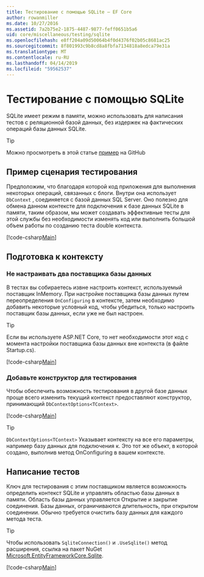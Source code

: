 ```yaml
---
title: Тестирование с помощью SQLite — EF Core
author: rowanmiller
ms.date: 10/27/2016
ms.assetid: 7a2b75e2-1875-4487-9877-feff0651b5a6
uid: core/miscellaneous/testing/sqlite
ms.openlocfilehash: e8ff204a09d50064b4f0d4376f02b05c8681ac25
ms.sourcegitcommit: 8f801993c9b8cd8a8fbfa7134818a8edca79e31a
ms.translationtype: MT
ms.contentlocale: ru-RU
ms.lasthandoff: 04/14/2019
ms.locfileid: "59562537"
---
```

# <a name="testing-with-sqlite"></a>Тестирование с помощью SQLite

SQLite имеет режим в памяти, можно использовать для написания тестов с реляционной базой данных, без издержек на фактических операций базы данных SQLite.

> [!TIP]  
> Можно просмотреть в этой статье [пример](https://github.com/aspnet/EntityFramework.Docs/tree/master/samples/core/Miscellaneous/Testing) на GitHub

## <a name="example-testing-scenario"></a>Пример сценария тестирования

Предположим, что благодаря которой код приложения для выполнения некоторых операций, связанных с блоги. Внутри она использует `DbContext` , соединяется с базой данных SQL Server. Оно полезно для обмена данном контексте для подключения к базе данных SQLite в памяти, таким образом, мы может создавать эффективные тесты для этой службы без необходимости изменять код или выполнить большой объем работы по созданию теста double контекста.

[!code-csharp[Main](../../../../samples/core/Miscellaneous/Testing/BusinessLogic/BlogService.cs)]

## <a name="get-your-context-ready"></a>Подготовка к контексту

### <a name="avoid-configuring-two-database-providers"></a>Не настраивать два поставщика базы данных

В тестах вы собираетесь извне настроить контекст, используемый поставщик InMemory. При настройке поставщика базы данных путем переопределения `OnConfiguring` в контексте, затем необходимо добавить некоторые условный код, чтобы убедиться, только настроить поставщик базы данных, если уже не был настроен.

> [!TIP]  
> Если вы используете ASP.NET Core, то нет необходимости этот код с момента настройки поставщика базы данных вне контекста (в файле Startup.cs).

[!code-csharp[Main](../../../../samples/core/Miscellaneous/Testing/BusinessLogic/BloggingContext.cs#OnConfiguring)]

### <a name="add-a-constructor-for-testing"></a>Добавьте конструктор для тестирования

Чтобы обеспечить возможность тестирования в другой базе данных проще всего изменить текущий контекст предоставляют конструктор, принимающий `DbContextOptions<TContext>`.

[!code-csharp[Main](../../../../samples/core/Miscellaneous/Testing/BusinessLogic/BloggingContext.cs#Constructors)]

> [!TIP]  
> `DbContextOptions<TContext>` Указывает контексту на все его параметры, например базу данных для подключения к. Это тот же объект, в которой создано, выполнив метод OnConfiguring в вашем контексте.

## <a name="writing-tests"></a>Написание тестов

Ключ для тестирования с этим поставщиком является возможность определить контекст SQLite и управлять областью базы данных в памяти. Область базы данных управляется Открытие и закрытие соединения. Базы данных, ограничиваются длительность, при открытом соединении. Обычно требуется очистить базу данных для каждого метода теста.

>[!TIP]
> Чтобы использовать `SqliteConnection()` и `.UseSqlite()` метод расширения, ссылка на пакет NuGet [Microsoft.EntityFrameworkCore.Sqlite](https://www.nuget.org/packages/Microsoft.EntityFrameworkCore.Sqlite/).

[!code-csharp[Main](../../../../samples/core/Miscellaneous/Testing/TestProject/SQLite/BlogServiceTests.cs)]
